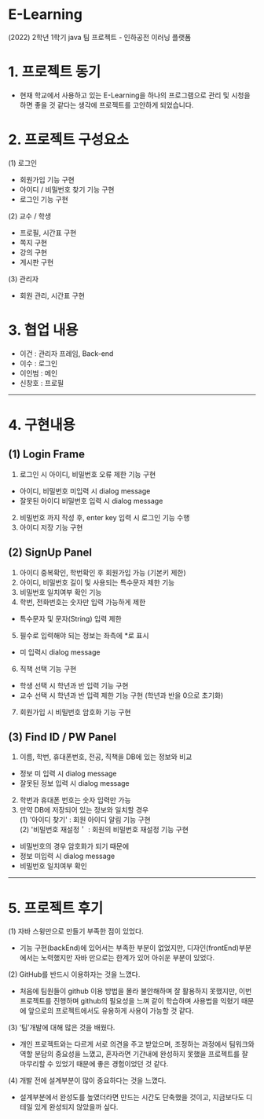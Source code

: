 # E-Learning
(2022) 2학년 1학기 java 팀 프로젝트 - 인하공전 이러닝 플랫폼  

# 1. 프로젝트 동기
- 현재 학교에서 사용하고 있는 E-Learning을 하나의 프로그램으로 관리 및 시청을 하면 좋을 것 같다는 생각에 프로젝트를 고안하게 되었습니다.  

# 2. 프로젝트 구성요소  
(1) 로그인  
- 회원가입 기능 구현
- 아이디 / 비밀번호 찾기 기능 구현
- 로그인 기능 구현  

(2) 교수 / 학생
- 프로필, 시간표 구현
- 쪽지 구현
- 강의 구현
- 게시판 구현  

(3) 관리자
-  회원 관리, 시간표 구현  

# 3. 협업 내용  
- 이건 : 관리자 프레임, Back-end
- 이수 : 로그인
- 이인범 : 메인
- 신창호 : 프로필

___
# 4. 구현내용  
## (1) Login Frame  
1. 로그인 시 아이디, 비밀번호 오류 제한 기능 구현
- 아이디, 비밀번호 미입력 시 dialog message
- 잘못된 아이디 비밀번호 입력 시 dialog message  

2. 비밀번호 까지 작성 후, enter key 입력 시 로그인 기능 수행
3. 아이디 저장 기능 구현

## (2) SignUp Panel  
1. 아이디 중복확인, 학번확인 후 회원가입 가능 (기본키 제한)  
2. 아이디, 비밀번호 길이 및 사용되는 특수문자 제한 기능  
3. 비밀번호 일치여부 확인 기능  
4. 학번, 전화번호는 숫자만 입력 가능하게 제한
- 특수문자 및 문자(String) 입력 제한
5. 필수로 입력해야 되는 정보는 좌측에 *로 표시
- 미 입력시 dialog message
6. 직책 선택 기능 구현
- 학생 선택 시 학년과 반 입력 기능 구현
- 교수 선택 시 학년과 반 입력 제한 기능 구현 (학년과 반을 0으로 초기화)
7. 회원가입 시 비밀번호 암호화 기능 구현  

## (3) Find ID / PW Panel  
1. 이름, 학번, 휴대폰번호, 전공, 직책을 DB에 있는 정보와 비교
- 정보 미 입력 시 dialog message
- 잘못된 정보 입력 시 dialog message  

2. 학번과 휴대폰 번호는 숫자 입력만 가능
3. 만약 DB에 저장되어 있는 정보와 일치할 경우   
(1) '아이디 찾기' : 회원 아이디 알림 기능 구현  
(2) '비밀번호 재설정＇ : 회원의 비밀번호 재설정 기능 구현
- 비밀번호의 경우 암호화가 되기 때문에 
- 정보 미입력 시 dialog message
- 비밀번호 일치여부 확인
___
# 5. 프로젝트 후기  
(1) 자바 스윙만으로 만들기 부족한 점이 있었다.  
- 기능 구현(backEnd)에 있어서는 부족한 부분이 없었지만, 디자인(frontEnd)부분에서는 노력했지만 자바 만으로는 한계가 있어 아쉬운 부분이 있었다.  

(2) GitHub를 반드시 이용하자는 것을 느꼈다. 
- 처음에 팀원들이 github 이용 방법을 몰라 불안해하며 잘 활용하지 못했지만, 이번 프로젝트를 진행하며 github의 필요성을 느껴 같이 학습하며 사용법을 익혔기 때문에 앞으로의 프로젝트에서도 유용하게 사용이 가능할 것 같다.  

(3) ‘팀’개발에 대해 많은 것을 배웠다. 
- 개인 프로젝트와는 다르게 서로 의견을 주고 받았으며, 조정하는 과정에서 팀워크와 역할 분담의 중요성을 느꼈고, 혼자라면 기간내에 완성하지 못했을 프로젝트를 잘 마무리할 수 있었기 때문에 좋은 경험이었던 것 같다.  

(4) 개발 전에 설계부분이 많이 중요하다는 것을 느꼈다.
- 설계부분에서 완성도를 높였더라면 만드는 시간도 단축했을 것이고, 지금보다도 디테일 있게 완성되지 않았을까 싶다.


